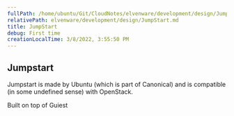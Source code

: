```yaml
---
fullPath: /home/ubuntu/Git/CloudNotes/elvenware/development/design/JumpStart.md
relativePath: elvenware/development/design/JumpStart.md
title: JumpStart
debug: First time
creationLocalTime: 3/8/2022, 3:55:50 PM
---
```


<!-- toc -->
<!-- tocstop -->

## Jumpstart

Jumpstart is made by Ubuntu (which is part of Canonical) and is compatible (in some undefined sense) with OpenStack.

Built on top of Guiest
